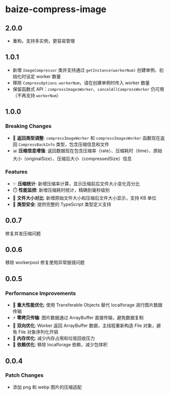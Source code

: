 # baize-compress-image

## 2.0.0

- 重构，支持多实例，更容易管理

## 1.0.1

- 新增 `ImageCompressor` 类并支持通过 `getInstance(workerNum)` 创建单例、初始化时设定 worker 数量
- 移除 `CompressOptions.workerNum`，请在创建单例时传入 worker 数量
- 保留函数式 API：`compressImagesWorker`、`cancelAllCompressWorker` 仍可用（不再支持 `workerNum`）

## 1.0.0

### Breaking Changes

- 🔄 **返回类型调整**: `compressImageWorker` 和 `compressImagesWorker` 函数现在返回 `CompressBackInfo` 类型，包含压缩信息和文件
- 📊 **压缩信息增强**: 返回数据现在包含压缩率（rate）、压缩耗时（time）、原始大小（originalSize）、压缩后大小（compressedSize）信息

### Features

- ✨ **压缩统计**: 新增压缩率计算，显示压缩前后文件大小变化百分比
- ⏱️ **性能监控**: 新增压缩耗时统计，精确到毫秒级别
- 📏 **文件大小对比**: 新增原始文件大小和压缩后文件大小显示，支持 KB 单位
- 🎯 **类型安全**: 提供完整的 TypeScript 类型定义支持

## 0.0.7

修复并发压缩问题

## 0.0.6

移除 workerpool 修复使用异常报错问题

## 0.0.5

### Performance Improvements

- 🚀 **重大性能优化**: 使用 Transferable Objects 替代 localforage 进行图片数据传输
- ⚡ **零拷贝传输**: 图片数据通过 ArrayBuffer 直接传输，避免数据复制
- 🔄 **双向优化**: Worker 返回 ArrayBuffer 数据，主线程重新构造 File 对象，避免 File 对象序列化开销
- 💾 **内存优化**: 减少内存占用和垃圾回收压力
- 🔧 **依赖优化**: 移除 localforage 依赖，减少包体积

## 0.0.4

### Patch Changes

- 添加 png 和 webp 图片的压缩适配
